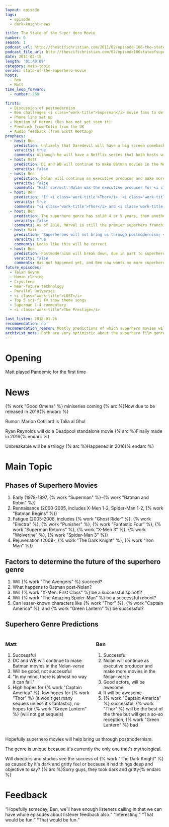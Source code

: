 ```yaml
---
layout: episode
tags:
  - episode
  - dark-knight-news 

title: The State of the Super Hero Movie
number: 6
season: 1
podcast_url: http://thescifichristian.com/2011/02/episode-106-the-state-of-the-super-hero-movie/
podcast_file_url: http://thescifichristian.com/02/episode106stateofsuperheroes.mp3
date: 2011-02-15
length: '01:49:09'
category: main-topic
series: state-of-the-superhero-movie
hosts:
  - Ben
  - Matt
time_loop_forward: 
  - number: 258

firsts: 
  - Discussion of postmodernism
  - Ben challenges <i class="work-title">Superman</i> movie fans to defend the film
  - Phone line set up
  - Mention of Heroes (Ben has not yet seen it) 
  - Feedback from Colin from the UK
  - Audio feedback (from Scott Hertzog)
prophecy:
  - host: Ben
    prediction: Unlikely that Daredevil will have a big screen comeback
    veracity: true
    comments: Although he will have a Netflix series that both hosts will enjoy.
  - host: Matt
    prediction: DC and WB will continue to make Batman movies in the Nolan-verse
    veracity: false
  - host: Ben
    prediction: Nolan will continue as executive producer and make more movies in the Nolan-verse
    veracity: false
    comments: "Half correct: Nolan was the executive producer for <i class='work-title'>Batman v Superman</i> and <i class='work-title'>Justice League</i>"
  - host: Ben
    prediction: "If <i class='work-title'>Thor</i>, <i class='work-title'>Captain America</i>, and <i class='work-title'>Green Lantern</i> get negative or lukewarm responses it will bring on another period of superhero fatigue."
    veracity: true
    comments: "<i class='work-title'>Thor</i> and <i class='work-title'>Captain America</i> got generally positive responses, but I will count this as true because it was true for Ben personally."
  - host: Ben
    prediction: The superhero genre has solid 4 or 5 years, then another major franchise will need to emerge.
    veracity: false
    comments: As of 2018, Marvel is still the premier superhero franchise and has shown no signs of slowing down.
  - host: Matt
    prediction: "Superheroes will not bring us through postmodernism; <i class='work-title'>Watchmen</i> is a good reflection of the culture."
    veracity: true
    comments: Looks like this will be correct
  - host: Ben
    prediction: Postmodernism will break down, due in part to superhero films
    veracity: false
    comments: Has not happened yet, and Ben now wants no more superhero movies, so maybe was too optimistic.
future_episodes: 
  - Talan Gwynn
  - Human cloning
  - Cryosleep
  - Near-future technology
  - Parallel universes
  - <i class="work-title">LOST</i>
  - Top 5 sci-fi TV show theme songs
  - Superman 1-4 commentary
  - <i class="work-title">The Prestige</i>

last_listen: 2018-01-26
recommendation: no
recommendation_reason: Mostly predictions of which superhero movies will be good.
archivist_note: Both are very optimistic about the superhero film genre, Ben even more so than Matt.
---
```

# Opening
Matt played Pandemic for the first time

# News
{% work "Good Omens" %} miniseries coming 
{% arc %}Now due to be released in 2019{% endarc %}

Rumor: Marion Cotillard is Talia al Ghul

Ryan Reynolds will do a Deadpool standalone movie 
{% arc %}Finally made in 2016{% endarc %}

Unbreakable will be a trilogy 
{% arc %}Happened in 2016{% endarc %}

# Main Topic

## Phases of Superhero Movies

1. Early (1978-1997, {% work "Superman" %}-{% work "Batman and Robin" %})
2. Rennaisance (2000-2005, includes X-Men 1-2, Spider-Man 1-2, {% work "Batman Begins" %})
3. Fatigue (2005-2008, includes {% work "Ghost Rider" %}, {% work "Electra" %}, {% work "Punisher" %}, {% work "Fantastic Four" %}, {% work "Superman Returns" %}, {% work "X-Men 3" %}, {% work "Wolverine" %}, {% work "Spider-Man 3" %})
4. Rejuvenation (2008-, {% work "The Dark Knight" %}, {% work "Iron Man" %})

## Factors to determine the future of the superhero genre

1. Will {% work "The Avengers" %} succeed?
2. What happens to Batman post-Nolan?
3. Will {% work "X-Men: First Class" %} be a successful spinoff?
4. Will {% work "The Amazing Spider-Man" %} be a successful reboot?
5. Can lesser-known characters like {% work "Thor" %}, {% work "Captain America" %}, and {% work "Green Lantern" %} be successful? 

<div class="top-five">
  <h2 class="has-text-centered">Superhero Genre Predictions</h2>
  <div class="columns">
    <div class="column ben">
      <h3>Matt</h3>
      <ol>
        <li>Successful
        <li>DC and WB will continue to make Batman movies in the Nolan-verse 
        <li>Will be good, not successful
        <li>"In my mind, there is almost no way it can fail."
        <li>High hopes for {% work "Captain America" %}, low hopes for {% work "Thor" %} (it won't get many sequels unless it's fantastic), no hopes for {% work "Green Lantern" %} (will not get sequels)
      </ol>
    </div>
    <div class="column matt">
      <h3>Ben</h3>
      <ol>
        <li>Successful
        <li>Nolan will continue as executive producer and make more movies in the Nolan-verse
        <li>Good actors, will be awesome
        <li>It will be awesome
        <li>{% work "Captain America" %} successful, {% work "Thor" %} will be the best of the three but will get a so-so reception, {% work "Green Lantern" %} bad
      </ol>
    </div>
  </div>
</div>

Hopefully superhero movies will help bring us through postmodernism.

The genre is unique because it's currently the only one that's mythological.

Will directors and studios see the success of {% work "The Dark Knight" %} as caused by it's dark and gritty feel or because it had things deep and objective to say? {% arc %}Sorry guys, they took dark and gritty{% endarc %}

# Feedback

<div class="quote">
  <q class="matt">Hopefully someday, Ben, we'll have enough listeners calling in that we can have whole episodes about listener feedback also.</q>
  <q class="ben">Interesting.</q>
  <q class="matt">That would be fun.</q>
  <q class="ben">That would be fun.</q>
</div>
